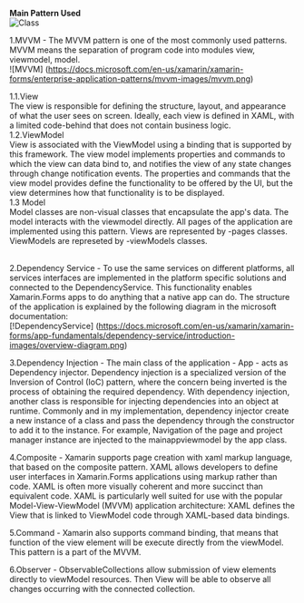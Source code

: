 **Main Pattern Used**
<br>
![Class](https://raw.githubusercontent.com/StuckInTheCode/I_have_a_plan/master/documents/uml_diagrams/ClassDiagram/ClassDiagramPatterns.png)
</br>

1.MVVM - The MVVM pattern is one of the most commonly used patterns. MVVM means the separation of program code into modules view, viewmodel, model.
<br>
![MVVM]
(https://docs.microsoft.com/en-us/xamarin/xamarin-forms/enterprise-application-patterns/mvvm-images/mvvm.png)
</br>

  1.1.View<br>
  The view is responsible for defining the structure, layout, and appearance of what the user sees on screen. Ideally, each view is defined in XAML, with a limited code-behind that does not contain business logic.</br>
  1.2.ViewModel<br>
  View is associated with the ViewModel using a binding that is supported by this framework. The view model implements properties and commands to which the view can data bind to, and notifies the view of any state changes through change notification events. The properties and commands that the view model provides define the functionality to be offered by the UI, but the view determines how that functionality is to be displayed.</br>
  1.3 Model <br>
  Model classes are non-visual classes that encapsulate the app's data. The model interacts with the viewmodel directly.
All pages of the application are implemented using this pattern. Views are represented by -pages classes. ViewModels are represeted by -viewModels classes.</br><br>

2.Dependency Service - To use the same services on different platforms, all services interfaces are implemented in the platform specific solutions and connected to the DependencyService. This functionality enables Xamarin.Forms apps to do anything that a native app can do. 
The structure of the application is explained by the following diagram in the microsoft documentation:
<br>
[!DependencyService]
(https://docs.microsoft.com/en-us/xamarin/xamarin-forms/app-fundamentals/dependency-service/introduction-images/overview-diagram.png)
<br>

3.Dependency Injection - The main class of the application - App - acts as Dependency injector. Dependency injection is a specialized version of the Inversion of Control (IoC) pattern, where the concern being inverted is the process of obtaining the required dependency. With dependency injection, another class is responsible for injecting dependencies into an object at runtime. Commonly and in my implementation, dependency injector create a new instance of a class and pass the dependency through the constructor to add it to the instance. For example, Navigation of the page and project manager instance are injected to the mainappviewmodel by the app class. <br>

4.Composite - Xamarin supports page creation with xaml markup language, that based on the composite pattern. XAML allows developers to define user interfaces in Xamarin.Forms applications using markup rather than code. XAML is often more visually coherent and more succinct than equivalent code. XAML is particularly well suited for use with the popular Model-View-ViewModel (MVVM) application architecture: XAML defines the View that is linked to ViewModel code through XAML-based data bindings.<br>

5.Command - Xamarin also supports command binding, that means that function of the view element will be execute directly from the viewModel. This pattern is a part of the MVVM. <br>

6.Observer - ObservableCollections allow submission of view elements directly to viewModel resources. Then View will be able to observe all changes occurring with the connected collection. <br>

